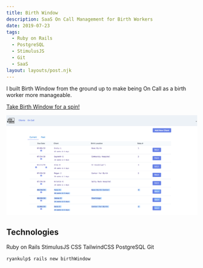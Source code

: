 ```yaml
---
title: Birth Window
description: SaaS On Call Management for Birth Workers
date: 2019-07-23
tags:
  - Ruby on Rails
  - PostgreSQL
  - StimulusJS
  - Git
  - SaaS
layout: layouts/post.njk
---
```

I built Birth Window from the ground up to make being On Call as a birth worker
more manageable.

[Take Birth Window for a spin!](http://birthwindow.herokuapp.com)

![On Call Management App](/img/window.png)

## Technologies

Ruby on Rails StimulusJS CSS TailwindCSS PostgreSQL Git

``` text/2-3
ryankulp$ rails new birthWindow
```
